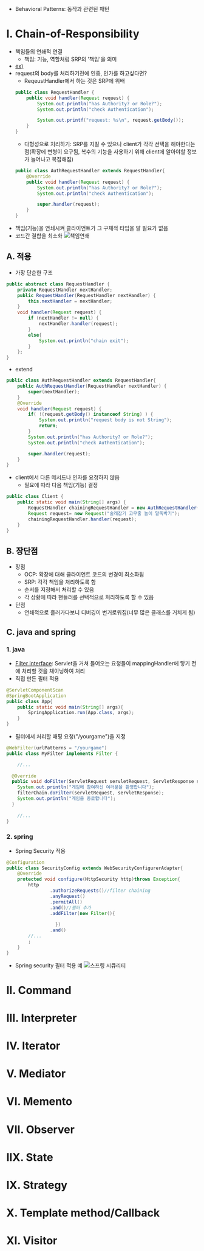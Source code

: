 

- Behavioral Patterns: 동작과 관련된 패턴
# I. Chain-of-Responsibility
- 책임들의 연쇄적 연결 
  - 책임: 기능, 역할처럼 SRP의 '책임'을 의미
- [ex)](../../src/step05_designPatterns/chain_of_responsibility/before)
- request의 body를 처리하기전에 인증, 인가를 하고싶다면?
  - ReqeustHandler에서 하는 것은 SRP에 위배
  ```java
  public class RequestHandler {
      public void handler(Request request) {
          System.out.println("has Authority? or Role?");
          System.out.println("check Authentication");
  
          System.out.printf("request: %s\n", request.getBody());
      }
  }
  ```
  - 다형성으로 처리하기: SRP를 지킬 수 있으나 client가 각각 선택을 해야한다는 점(확장에 변형이 요구됨, 복수의 기능을 사용하기 위해 client에 알아야할 정보가 늘어나고 복잡해짐)
  ```java
  public class AuthRequestHandler extends RequestHandler{
      @Override
      public void handler(Request request) {
          System.out.println("has Authority? or Role?");
          System.out.println("check Authentication");
  
          super.handler(request);
      }
  }
  ```
- 책임(기능)을 연쇄시켜 클라이언트가 그 구체적 타입을 알 필요가 없음
- 코드간 결합을 최소화
  ![책임연쇄](../img/designPatterns/chainOfResponsibility.png)
## A. 적용
- 가장 단순한 구조
```java
public abstract class RequestHandler {
    private RequestHandler nextHandler;
    public RequestHandler(RequestHandler nextHandler) {
        this.nextHandler = nextHandler;
    }
    void handler(Request request) {
        if (nextHandler != null) {
            nextHandler.handler(request);
        }
        else{
            System.out.println("chain exit");
        }
    };
}
```
- extend
```java
public class AuthRequestHandler extends RequestHandler{
    public AuthRequestHandler(RequestHandler nextHandler) {
        super(nextHandler);
    }
    @Override
    void handler(Request request) {
        if( !(request.getBody() instanceof String) ) {
            System.out.println("request body is not String");
            return;
        }
        System.out.println("has Authority? or Role?");
        System.out.println("check Authentication");

        super.handler(request);
    }
}
```
- client에서 다른 메서드나 인자를 요청하지 않음
  - 필요에 따라 다음 책임(기능) 결정
```java
public class Client {
    public static void main(String[] args) {
        RequestHandler chainingRequestHandler = new AuthRequestHandler(new LoginRequestHandler(new PrintRequestHandler(null)));
        Request request= new Request("술래잡기 고무줄 놀이 말뚝박기");
        chainingRequestHandler.handler(request);
    }
}
```
## B. 장단점
- 장점
  - OCP: 확장에 대해 클라이언트 코드의 변경이 최소화됨
  - SRP: 각각 책임을 처리하도록 함
  - 순서를 지정해서 처리할 수 있음
  - 각 상황에 따라 핸들러를 선택적으로 처리하도록 할 수 있음
- 단점
  - 연쇄적으로 흘러가다보니 디버깅이 번거로워짐(너무 많은 클래스를 거치게 됨)
## C. java and spring
### 1. java
- [Filter interface](../../src/step05_designPatterns/chain_of_responsibility/MyFilter.java): Servlet을 거쳐 들어오는 요청들이 mappingHandler에 닿기 전에 처리할 것을 채이닝하여 처리
- 직접 만든 필터 적용
```java
@ServletComponentScan
@SpringBootApplication
public class App{
    public static void main(String[] args){
        SpringApplication.run(App.class, args);
    }
}
```
- 필터에서 처리할 매핑 요청("/yourgame")을 지정
```java
@WebFilter(urlPatterns = "/yourgame")
public class MyFilter implements Filter {

    //...
  
  @Override
  public void doFilter(ServletRequest servletRequest, ServletResponse servletResponse, FilterChain filterChain) throws IOException, ServletException {
    System.out.println("게임에 참여하신 여러분을 환영합니다");
    filterChain.doFilter(servletRequest, servletResponse);
    System.out.println("게임을 종료합니다");
  }
  
    //...    
}
```
### 2. spring
- Spring Security 적용
```java
@Configuration
public class SecurityConfig extends WebSecurityConfigurerAdapter{
    @Override
    protected void configure(HttpSecurity http)throws Exception{
        http
                .authorizeRequests()//filter chaining
                .anyRequest()
                .permitAll()
                .and()//필터 추가
                .addFilter(new Filter(){
                    
                  })
                .and()
        //...
        ;
    }
}
```
- Spring security 필터 적용 예
![스프링 시큐리티](../img/designPatterns/CoR_springSecurity.png)

# II. Command
# III. Interpreter
# IV. Iterator
# V. Mediator
# VI. Memento
# VII. Observer
# IIX. State
# IX. Strategy
# X. Template method/Callback
# XI. Visitor